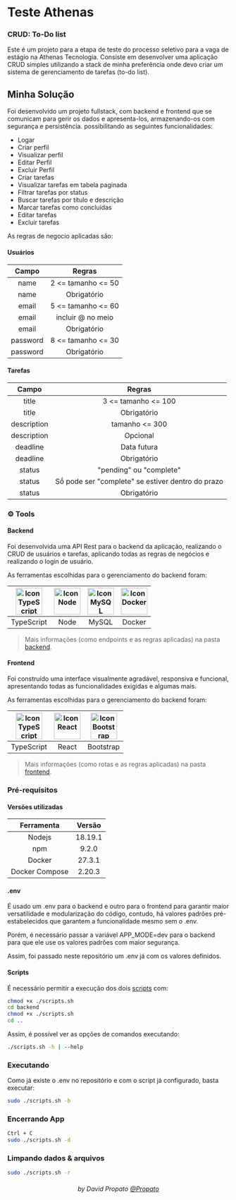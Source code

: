 # Teste Athenas

### CRUD: To-Do list

Este é um projeto para a etapa de teste do processo seletivo para a vaga de estágio na Athenas Tecnologia. Consiste em desenvolver uma aplicação CRUD simples utilizando a stack de minha preferência onde devo criar um sistema de gerenciamento de tarefas (to-do list).

## Minha Solução

Foi desenvolvido um projeto fullstack, com backend e frontend que se comunicam para gerir os dados e apresenta-los, armazenando-os com segurança e persistência. possibilitando as seguintes funcionalidades:

 - Logar
 - Criar perfil
 - Visualizar perfil
 - Editar Perfil
 - Excluir Perfil
 - Criar tarefas
 - Visualizar tarefas em tabela paginada
 - Filtrar tarefas por status
 - Buscar tarefas por título e descrição
 - Marcar tarefas como concluídas
 - Editar tarefas
 - Excluir tarefas

As regras de negocio aplicadas são:

#### Usuários

| Campo | Regras |
| :----------: | :-------------: |
| name | 2 <= tamanho <= 50 |
| name | Obrigatório |
| email | 5 <= tamanho <= 60 |
| email | incluir @ no meio |
| email | Obrigatório |
| password | 8 <= tamanho <= 30 |
| password | Obrigatório |

#### Tarefas

| Campo | Regras |
| :----------: | :-------------: |
| title | 3 <= tamanho <= 100 |
| title | Obrigatório |
| description | tamanho <= 300 |
| description | Opcional |
| deadline | Data futura |
| deadline | Obrigatório |
| status | "pending" ou "complete" |
| status | Sṍ pode ser "complete" se estiver dentro do prazo |
| status | Obrigatório |

### :gear: Tools

#### Backend

Foi desenvolvida uma API Rest para o backend da aplicação, realizando o CRUD de usuários e tarefas, aplicando todas as regras de negócios e realizando o login de usuário.

As ferramentas escolhidas para o gerenciamento do backend foram:

| <img alt="Icon TypeScript" title="TypeScript" height="60" src="https://github.com/Propato/movies-review/assets/84464307/a3c73786-1f20-4910-a20d-75bb006bd31e"> | <img alt="Icon Node" title="Node" height="60" src="https://github.com/Propato/movies-review/assets/84464307/3a89b223-3772-4168-8eb0-a09493f52b9f"> | <img alt="Icon MySQL" title="MySQL" height="60" src="https://github.com/Propato/movies-review/assets/84464307/cae15bc6-56cf-4659-9f25-843872d4eba3"> | <img alt="Icon Docker" title="Docker" height="60" src="https://github.com/Propato/movies-review/assets/84464307/2722d075-35c7-498c-bef4-310a86d317a8"> |
| :----------: | :-------------: | :------: | :------: |
| TypeScript | Node | MySQL | Docker |

> Mais informações (como endpoints e as regras aplicadas) na pasta <a href="./backend/">backend</a>.

#### Frontend

Foi construído uma interface visualmente agradável, responsiva e funcional, apresentando todas as funcionalidades exigidas e algumas mais.

As ferramentas escolhidas para o gerenciamento do backend foram:

| <img alt="Icon TypeScript" title="TypeScript" height="60" src="https://github.com/Propato/movies-review/assets/84464307/a3c73786-1f20-4910-a20d-75bb006bd31e"> | <img alt="Icon React" title="React" height="60" src="https://github.com/user-attachments/assets/26ad264a-fb5f-4133-806a-41b13bd0bb34"> | <img alt="Icon Bootstrap" title="Bootstrap" height="60" src="https://github.com/user-attachments/assets/677f865b-8e77-4a24-b56c-0ee6ebc3ae83"> |
| :----------: | :-------------: | :------: |
| TypeScript | React | Bootstrap |

> Mais informações (como rotas e as regras aplicadas) na pasta <a href="./frontend/">frontend</a>.

### Pré-requisitos

#### Versões utilizadas

| Ferramenta | Versão |
| :----------: | :-------------: |
| Nodejs | 18.19.1 |
| npm | 9.2.0 |
| Docker | 27.3.1 |
| Docker Compose | 2.20.3 |

#### .env

É usado um .env para o backend e outro para o frontend para garantir maior versatilidade e modularização do código, contudo, há valores padrões pré-estabelecidos que garantem a funcionalidade mesmo sem o .env.

Porém, é necessário passar a variável APP_MODE=dev para o backend para que ele use os valores padrões com maior segurança.

Assim, foi passado neste repositório um .env já com os valores definidos.

#### Scripts

É necessário permitir a execução dos dois <a href="./scripts.sh">scripts</a> com:
```bash
chmod +x ./scripts.sh
cd backend
chmod +x ./scripts.sh
cd ..
```

Assim, é possível ver as opções de comandos executando:
```bash
./scripts.sh -h | --help
```

### Executando

Como já existe o .env no repositório e com o script já configurado, basta executar:

```bash
sudo ./scripts.sh -b
```

### Encerrando App

```bash
Ctrl + C
sudo ./scripts.sh -d
```

### Limpando dados & arquivos

```bash
sudo ./scripts.sh -r
```


<h6 align="center">by David Propato <a href="https://github.com/Propato">@Propato</a> </h6>
